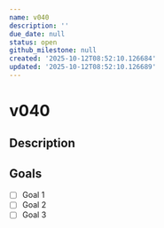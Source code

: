 ```yaml
---
name: v040
description: ''
due_date: null
status: open
github_milestone: null
created: '2025-10-12T08:52:10.126684'
updated: '2025-10-12T08:52:10.126689'
---
```


# v040

## Description



## Goals

- [ ] Goal 1
- [ ] Goal 2
- [ ] Goal 3